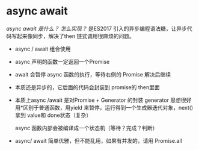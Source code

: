 # async await 

*async await 是什么？ 怎么实现？*
是ES2017 引入的异步编程语法糖，让异步代码写起来像同步，解决了then 链式调用很麻烦的问题。

- async / await 组合使用

- async 声明的函数一定返回一个Promise

- await 会暂停 async 函数的执行，等待右侧的 Promise 解决后继续

- 本质还是异步的，它后面的代码会封装到 promise的 then里面

- 本质上async /await 是对Promise + Generator 的封装
  generator 思想很好
  用*区别于普通函数，用yield 来暂停，运行得到一个生成器迭代对象，next()拿到 value和 done状态（复杂）

  async 函数内部会被编译成一个状态机（等待？完成？判断）

- async/ await 简单优雅，但不能乱用，如果有并发的，请用 Promise.all

